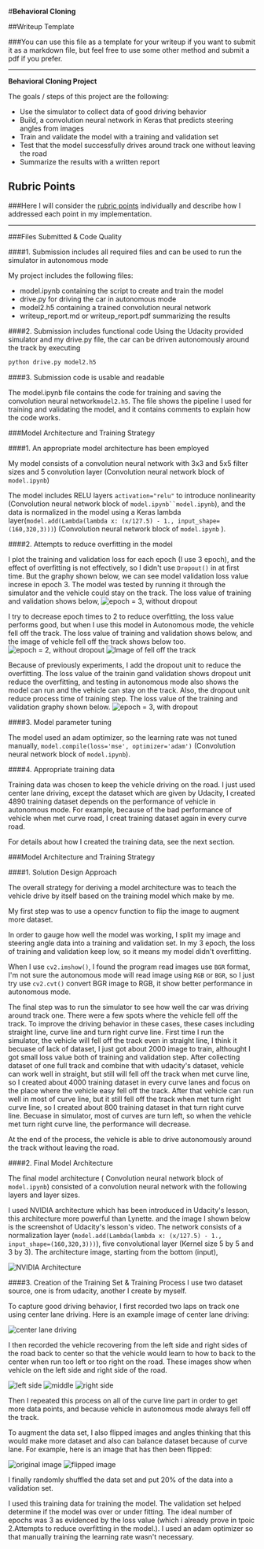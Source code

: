 #**Behavioral Cloning** 

##Writeup Template

###You can use this file as a template for your writeup if you want to submit it as a markdown file, but feel free to use some other method and submit a pdf if you prefer.

---

**Behavioral Cloning Project**

The goals / steps of this project are the following:
* Use the simulator to collect data of good driving behavior
* Build, a convolution neural network in Keras that predicts steering angles from images
* Train and validate the model with a training and validation set
* Test that the model successfully drives around track one without leaving the road
* Summarize the results with a written report


## Rubric Points
###Here I will consider the [rubric points](https://review.udacity.com/#!/rubrics/432/view) individually and describe how I addressed each point in my implementation.  

---
###Files Submitted & Code Quality

####1. Submission includes all required files and can be used to run the simulator in autonomous mode

My project includes the following files:
* model.ipynb containing the script to create and train the model
* drive.py for driving the car in autonomous mode
* model2.h5 containing a trained convolution neural network 
* writeup_report.md or writeup_report.pdf summarizing the results

####2. Submission includes functional code
Using the Udacity provided simulator and my drive.py file, the car can be driven autonomously around the track by executing 
```sh
python drive.py model2.h5
```

####3. Submission code is usable and readable

The model.ipynb file contains the code for training and saving the convolution neural network`model2.h5`. The file shows the pipeline I used for training and validating the model, and it contains comments to explain how the code works.

###Model Architecture and Training Strategy

####1. An appropriate model architecture has been employed

My model consists of a convolution neural network with 3x3 and 5x5 filter sizes and 5 convolution layer (Convolution neural network block of `model.ipynb`) 

The model includes RELU layers `activation="relu"` to introduce nonlinearity (Convolution neural network block of `model.ipynb``model.ipynb`), and the data is normalized in the model using a Keras lambda layer(`model.add(Lambda(lambda x: (x/127.5) - 1., input_shape=(160,320,3)))`) (Convolution neural network block of `model.ipynb` ). 

####2. Attempts to reduce overfitting in the model

I plot the training and validation loss for each epoch (I use 3 epoch), and the effect of overfitting is not effectively, so I didn't use `Dropout()` in at first time. But the graphy shown below, we can see model validation loss value increse in epoch 3. The model was tested by running it through the simulator and the vehicle could stay on the track. The loss value of training and validation shows below,
![epoch = 3, without dropout](Image/epoch3_without_dropout.png)

I try to decrease epoch times to 2 to reduce overfitting, the loss value performs good, but when I use this model in Autonomous mode, the vehicle fell off the track. The loss value of training and validation shows below, and the image of vehicle fell off the track shows below too.
![epoch = 2, without dropout](Image/epoch2_without_dropout.png)
![Image of fell off the track](Image/model2_1.png)

Because of previously experiments, I add the dropout unit to reduce the overfitting. The loss value of the trainin gand validation shows dropout unit reduce the overfitting, and testing in autonomous mode also shows the model can run and the vehicle can stay on the track. Also, the dropout unit reduce process time of training step. The loss value of the training and validation graphy shown below.
![epoch = 3, with dropout](Image/epoch3_with_dropout.png)


####3. Model parameter tuning

The model used an adam optimizer, so the learning rate was not tuned manually, `model.compile(loss='mse', optimizer='adam')` (Convolution neural network block of `model.ipynb`).

####4. Appropriate training data

Training data was chosen to keep the vehicle driving on the road. I just used center lane driving, except the dataset which are given by Udacity, I created 4890 training dataset depends on the performance of vehicle in autonomous mode. For example, because of the bad performance of vehicle when met curve road, I creat training dataset again in every curve road. 

For details about how I created the training data, see the next section. 

###Model Architecture and Training Strategy

####1. Solution Design Approach

The overall strategy for deriving a model architecture was to teach the vehicle drive by itself based on the training model which make by me.

My first step was to use a opencv function to flip the image to augment more dataset.

In order to gauge how well the model was working, I split my image and steering angle data into a training and validation set. In my 3 epoch, the loss of training and validation keep low, so it means my model didn't overfitting.

When I use `cv2.imshow()`, I found the program read images use `BGR` format, I'm not sure the autonomous mode will read image using `RGB` or `BGR`, so I just try use `cv2.cvt()` convert BGR image to RGB, it show better performance in autonomous mode.

The final step was to run the simulator to see how well the car was driving around track one. There were a few spots where the vehicle fell off the track. To improve the driving behavior in these cases, these cases including straight line, curve line and turn right curve line. First time I run the simulator, the vehicle will fell off the track even in straight line, I think it becuase of lack of dataset, I just got about 2000 image to train, althought I got small loss value both of training and validation step. After collecting dataset of one full track and combine that with udacity's dataset, vehicle can work well in straight, but still will fell off the track when met curve line, so I created about 4000 training dataset in every curve lanes and focus on the place where the vehicle easy fell off the track. After that vehicle can run well in most of curve line, but it still fell off the track when met turn right curve line, so I created about 800 training dataset in that turn right curve line. Becuase in simulator, most of curves are turn left, so when the vehicle met turn right curve line, the performance will decrease.

At the end of the process, the vehicle is able to drive autonomously around the track without leaving the road.

####2. Final Model Architecture

The final model architecture ( Convolution neural network block of  `model.ipynb`) consisted of a convolution neural network with the following layers and layer sizes.

I used NVIDIA architecture which has been introduced in Udacity's lesson, this architecture more powerful than Lynette. and the image I shown below is the screenshot of Udacity's lesson's video. The network consists of a normalization layer (`model.add(Lambda(lambda x: (x/127.5) - 1., input_shape=(160,320,3)))`), five convolutional layer (Kernel size 5 by 5 and 3 by 3). The architecture image, starting from the bottom (input),


![NVIDIA Architecture](Image/architecture.png)

####3. Creation of the Training Set & Training Process
I use two dataset source, one is from udacity, another I create by myself.

To capture good driving behavior, I first recorded two laps on track one using center lane driving. Here is an example image of center lane driving:

![center lane driving](Image/center.jpg)

I then recorded the vehicle recovering from the left side and right sides of the road back to center so that the vehicle would learn to how to back to the center when run too left or too right on the road. These images show when vehicle on the left side and right side of the road. 

![left side](Image/left_side.jpg)
![middle](Image/middle_side.jpg)
![right side](Image/right_side.jpg)

Then I repeated this process on all of the curve line part in order to get more data points, and because vehicle in autonomous mode always fell off the track.

To augment the data set, I also flipped images and angles thinking that this would make more dataset and also can balance dataset because of curve lane. For example, here is an image that has then been flipped:

![original image](Image/flip1.png)
![flipped image](Image/flip.png)

I finally randomly shuffled the data set and put 20% of the data into a validation set. 

I used this training data for training the model. The validation set helped determine if the model was over or under fitting. The ideal number of epochs was 3 as evidenced by the loss value (which i already prove in tpoic 2.Attempts to reduce overfitting in the model.). I used an adam optimizer so that manually training the learning rate wasn't necessary.
